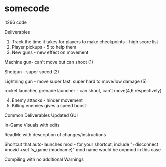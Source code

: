 # somecode
it266 code

Deliverables
1. Track the time it takes for players to make checkpoints - high score list
2. Player pickups - 5 to help them
3. New guns - new effect on movement

Machine gun- can't move but can shoot (1)

Shotgun - super speed (2)

Lightning gun - move super fast, super hard to move/low damage (5)

rocket launcher, grenade launcher - can shoot, can't move(4,6 respectively)

4. Enemy attacks - hinder movement
5. Killing enemies gives a speed boost

Common Deliverables
Updated GUI

In-Game Visuals with edits

ReadMe with description of changes/instructions

Shortcut that auto-launches mod - for your shortcut, include "+disconnect =novid +set fs_game (modname)" mod name would be oopmod in this case

Compiling with no additional Warnings
